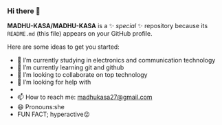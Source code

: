 ### Hi there 👋


**MADHU-KASA/MADHU-KASA** is a ✨ _special_ ✨ repository because its `README.md` (this file) appears on your GitHub profile.

Here are some ideas to get you started:

- 🔭 I’m currently studying in electronics and communication technology
- 🌱 I’m currently learning  git and github
- 👯 I’m looking to collaborate on top technology
- 🤔 I’m looking for help with 
-
- 📫 How to reach me: madhukasa27@gmail.com
- 😄 Pronouns:she
- FUN FACT; hyperactive😛

